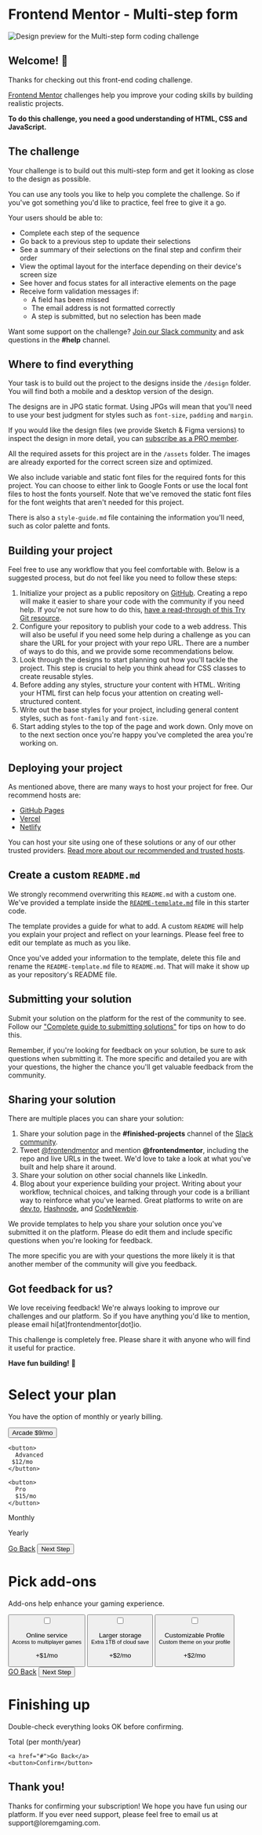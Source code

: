 # Frontend Mentor - Multi-step form

![Design preview for the Multi-step form coding challenge](./design/desktop-preview.jpg)

## Welcome! 👋

Thanks for checking out this front-end coding challenge.

[Frontend Mentor](https://www.frontendmentor.io) challenges help you improve your coding skills by building realistic projects.

**To do this challenge, you need a good understanding of HTML, CSS and JavaScript.**

## The challenge

Your challenge is to build out this multi-step form and get it looking as close to the design as possible.

You can use any tools you like to help you complete the challenge. So if you've got something you'd like to practice, feel free to give it a go.

Your users should be able to:

- Complete each step of the sequence
- Go back to a previous step to update their selections
- See a summary of their selections on the final step and confirm their order
- View the optimal layout for the interface depending on their device's screen size
- See hover and focus states for all interactive elements on the page
- Receive form validation messages if:
  - A field has been missed
  - The email address is not formatted correctly
  - A step is submitted, but no selection has been made

Want some support on the challenge? [Join our Slack community](https://www.frontendmentor.io/slack) and ask questions in the **#help** channel.

## Where to find everything

Your task is to build out the project to the designs inside the `/design` folder. You will find both a mobile and a desktop version of the design. 

The designs are in JPG static format. Using JPGs will mean that you'll need to use your best judgment for styles such as `font-size`, `padding` and `margin`. 

If you would like the design files (we provide Sketch & Figma versions) to inspect the design in more detail, you can [subscribe as a PRO member](https://www.frontendmentor.io/pro).

All the required assets for this project are in the `/assets` folder. The images are already exported for the correct screen size and optimized.

We also include variable and static font files for the required fonts for this project. You can choose to either link to Google Fonts or use the local font files to host the fonts yourself. Note that we've removed the static font files for the font weights that aren't needed for this project.

There is also a `style-guide.md` file containing the information you'll need, such as color palette and fonts.

## Building your project

Feel free to use any workflow that you feel comfortable with. Below is a suggested process, but do not feel like you need to follow these steps:

1. Initialize your project as a public repository on [GitHub](https://github.com/). Creating a repo will make it easier to share your code with the community if you need help. If you're not sure how to do this, [have a read-through of this Try Git resource](https://try.github.io/).
2. Configure your repository to publish your code to a web address. This will also be useful if you need some help during a challenge as you can share the URL for your project with your repo URL. There are a number of ways to do this, and we provide some recommendations below.
3. Look through the designs to start planning out how you'll tackle the project. This step is crucial to help you think ahead for CSS classes to create reusable styles.
4. Before adding any styles, structure your content with HTML. Writing your HTML first can help focus your attention on creating well-structured content.
5. Write out the base styles for your project, including general content styles, such as `font-family` and `font-size`.
6. Start adding styles to the top of the page and work down. Only move on to the next section once you're happy you've completed the area you're working on.

## Deploying your project

As mentioned above, there are many ways to host your project for free. Our recommend hosts are:

- [GitHub Pages](https://pages.github.com/)
- [Vercel](https://vercel.com/)
- [Netlify](https://www.netlify.com/)

You can host your site using one of these solutions or any of our other trusted providers. [Read more about our recommended and trusted hosts](https://medium.com/frontend-mentor/frontend-mentor-trusted-hosting-providers-bf000dfebe).

## Create a custom `README.md`

We strongly recommend overwriting this `README.md` with a custom one. We've provided a template inside the [`README-template.md`](./README-template.md) file in this starter code.

The template provides a guide for what to add. A custom `README` will help you explain your project and reflect on your learnings. Please feel free to edit our template as much as you like.

Once you've added your information to the template, delete this file and rename the `README-template.md` file to `README.md`. That will make it show up as your repository's README file.

## Submitting your solution

Submit your solution on the platform for the rest of the community to see. Follow our ["Complete guide to submitting solutions"](https://medium.com/frontend-mentor/a-complete-guide-to-submitting-solutions-on-frontend-mentor-ac6384162248) for tips on how to do this.

Remember, if you're looking for feedback on your solution, be sure to ask questions when submitting it. The more specific and detailed you are with your questions, the higher the chance you'll get valuable feedback from the community.

## Sharing your solution

There are multiple places you can share your solution:

1. Share your solution page in the **#finished-projects** channel of the [Slack community](https://www.frontendmentor.io/slack). 
2. Tweet [@frontendmentor](https://twitter.com/frontendmentor) and mention **@frontendmentor**, including the repo and live URLs in the tweet. We'd love to take a look at what you've built and help share it around.
3. Share your solution on other social channels like LinkedIn.
4. Blog about your experience building your project. Writing about your workflow, technical choices, and talking through your code is a brilliant way to reinforce what you've learned. Great platforms to write on are [dev.to](https://dev.to/), [Hashnode](https://hashnode.com/), and [CodeNewbie](https://community.codenewbie.org/).

We provide templates to help you share your solution once you've submitted it on the platform. Please do edit them and include specific questions when you're looking for feedback. 

The more specific you are with your questions the more likely it is that another member of the community will give you feedback.

## Got feedback for us?

We love receiving feedback! We're always looking to improve our challenges and our platform. So if you have anything you'd like to mention, please email hi[at]frontendmentor[dot]io.

This challenge is completely free. Please share it with anyone who will find it useful for practice.

**Have fun building!** 🚀
<!-- Step 2 start-->
   <div class="nd">
    <h1>Select your plan</h1>
   <p>
    You have the option of monthly or yearly billing.
  </p>
   <div class="plan">
    <button>
      Arcade
      $9/mo
     </button>
   
    <button>
      Advanced
     $12/mo
    </button>
   
    <button>
      Pro
      $15/mo
    </button>
   
   </div>
   <div class="toogle">
    <p>Monthly</p>
   <p>Yearly</p>
   </div>
 
   <a href="#">Go Back</a>
   <button>Next Step</button>
   </div>
   <!-- Step 2 end -->
 
   <!-- Step 3 start -->
 
   <div class="rd">
    <h1>Pick add-ons</h1>
  <p> Add-ons help enhance your gaming experience.</p>
 
   <div class="checkbox">
   <button>
    <input type="checkbox" name="checkbox" id="">
   <p> Online service <br>
    <small> Access to multiplayer games</small>
   </p>
   <p class="t">+$1/mo</p>
  </button>
  <button>
    <input type="checkbox" name="checkbox" id="">
   <p> Larger storage <br>
    <small> Extra 1TB of cloud save</small>
   </p>
   <p class="t">+$2/mo</p>
  </button>

  <button>
    <input type="checkbox" name="checkbox" id="">
   <p> Customizable Profile <br>
    <small> Custom theme on your profile</small>
   </p>
   <p class="t">+$2/mo</p>
  </button>
   </div>
   <a href="#">GO Back</a>
   <button>Next Step</button>
   </div>
   <!-- Step 3 end -->
 
   <!-- Step 4 start-->
 
  <div class="last-step">
    <h1>Finishing up</h1>
    <p>Double-check everything looks OK before confirming.</p>
    <!-- Dynamically add subscription and add-on selections here -->
  
   <p> Total (per month/year)</p>
  
    <a href="#">Go Back</a>
    <button>Confirm</button>
  
  </div>
   <!-- Step 4 end -->
 
   <!-- Step 5 start -->
 
   <div class="mssg">
    <h2>
      Thank you!
    </h2>
     <p>Thanks for confirming your subscription! We hope you have fun 
      using our platform. If you ever need support, please feel free 
      to email us at support@loremgaming.com.</p>
   
   </div>
   <!-- Step 5 end --#   m u l t i - s t e p - f o r m 2  
 